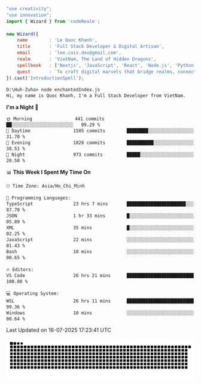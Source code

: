 <!--x axis divider-->

```js 
"use creativity";
"use innovation";
import { Wizard } from 'codeRealm';

new Wizard({
    name        : 'Le Quoc Khanh',
    title       : 'Full Stack Developer & Digital Artisan',
    email       : 'lee.cois.dev@gmail.com',
    realm       : 'VietNam, The Land of Hidden Dragons',
    spellbook   : ['Nextjs', 'JavaScript', 'React', 'Node.js', 'Python', 'Django', 'Cloud Services'],
    quest       : `To craft digital marvels that bridge realms, connect cultures, and bring imagination to life.`,
}).cast('IntroductionSpell');
```

```cmd
D:\Huh-Zuha> node enchantedIndex.js
Hi, my name is Quoc Khanh, I'm a Full Stack Developer from VietNam.
```
<!--START_SECTION:waka-->
**I'm a Night 🦉** 

```text
🌞 Morning                441 commits         ██░░░░░░░░░░░░░░░░░░░░░░░   09.29 % 
🌆 Daytime                1505 commits        ████████░░░░░░░░░░░░░░░░░   31.70 % 
🌃 Evening                1828 commits        ██████████░░░░░░░░░░░░░░░   38.51 % 
🌙 Night                  973 commits         █████░░░░░░░░░░░░░░░░░░░░   20.50 % 
```


📊 **This Week I Spent My Time On** 

```text
🕑︎ Time Zone: Asia/Ho_Chi_Minh

💬 Programming Languages: 
TypeScript               23 hrs 7 mins       ██████████████████████░░░   87.70 % 
JSON                     1 hr 33 mins        █░░░░░░░░░░░░░░░░░░░░░░░░   05.89 % 
XML                      35 mins             █░░░░░░░░░░░░░░░░░░░░░░░░   02.25 % 
JavaScript               22 mins             ░░░░░░░░░░░░░░░░░░░░░░░░░   01.43 % 
Bash                     10 mins             ░░░░░░░░░░░░░░░░░░░░░░░░░   00.65 % 

🔥 Editors: 
VS Code                  26 hrs 21 mins      █████████████████████████   100.00 % 

💻 Operating System: 
WSL                      26 hrs 11 mins      █████████████████████████   99.36 % 
Windows                  10 mins             ░░░░░░░░░░░░░░░░░░░░░░░░░   00.64 % 
```


 Last Updated on 16-07-2025 17:23:41 UTC
<!--END_SECTION:waka-->
<picture>
  <source media="(prefers-color-scheme: dark)" srcset="https://raw.githubusercontent.com/leecois/leecois/output/github-contribution-grid-snake-dark.svg">
  <source media="(prefers-color-scheme: light)" srcset="https://raw.githubusercontent.com/leecois/leecois/output/github-contribution-grid-snake.svg">
  <img alt="github contribution grid snake animation" src="https://raw.githubusercontent.com/leecois/leecois/output/github-contribution-grid-snake.svg">
</picture>

